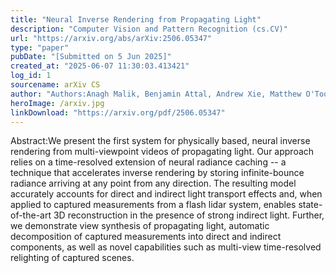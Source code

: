 ```yaml
---
title: "Neural Inverse Rendering from Propagating Light"
description: "Computer Vision and Pattern Recognition (cs.CV)"
url: "https://arxiv.org/abs/arXiv:2506.05347"
type: "paper"
pubDate: "[Submitted on 5 Jun 2025]"
created_at: "2025-06-07 11:30:03.413421"
log_id: 1
sourcename: arXiv CS
author: "Authors:Anagh Malik, Benjamin Attal, Andrew Xie, Matthew O'Toole, David B. Lindell"
heroImage: /arxiv.jpg
linkDownload: "https://arxiv.org/pdf/2506.05347"
---
```


Abstract:We present the first system for physically based, neural inverse rendering from multi-viewpoint videos of propagating light. Our approach relies on a time-resolved extension of neural radiance caching -- a technique that accelerates inverse rendering by storing infinite-bounce radiance arriving at any point from any direction. The resulting model accurately accounts for direct and indirect light transport effects and, when applied to captured measurements from a flash lidar system, enables state-of-the-art 3D reconstruction in the presence of strong indirect light. Further, we demonstrate view synthesis of propagating light, automatic decomposition of captured measurements into direct and indirect components, as well as novel capabilities such as multi-view time-resolved relighting of captured scenes.
